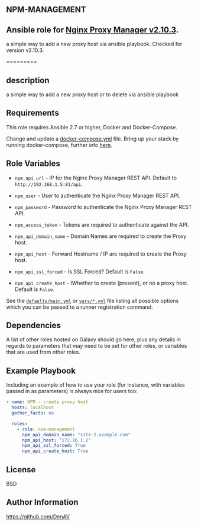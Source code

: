 ## NPM-MANAGEMENT
## Ansible role for [Nginx Proxy Manager v2.10.3](https://github.com/NginxProxyManager/nginx-proxy-manager/tree/v2.10.3).
a simple way to add a new proxy host via ansible playbook.
Checked for version v2.10.3.

=========

description
-----------

a simple way to add a new proxy host or to delete via ansible playbook

Requirements
------------

This role requires Ansible 2.7 or higher, Docker and Docker-Compose.

Change and update a [docker-compose.yml](https://github.com/DenAV/nginx-proxy-manager-ansible/blob/main/docker/docker-compose_npm.yml) file. Bring up your stack by running docker-compose, further info [here](https://github.com/DenAV/nginx-proxy-manager-ansible/tree/main/docker).

Role Variables
--------------

- `npm_api_url` - IP for the Nginx Proxy Manager REST API. Default to `http://192.168.1.5:81/api`.
- `npm_user` - User to authenticate the Nginx Proxy Manager REST API.
- `npm_password` - Password to authenticate the Nginx Proxy Manager REST API.
- `npm_access_token` - Tokens are required to authenticate against the API.

- `npm_api_domain_name` - Domain Names are required to create the Proxy host.
- `npm_api_host` - Forward Hostname / IP are required to create the Proxy host.
- `npm_api_ssl_forced` - Is SSL Forced? Default is `False`.
- `npm_api_create_host` - IWhether to create (present), or no a proxy host. Default is `False`.

See the [`defaults/main.yml`](https://github.com/DenAV/nginx-proxy-manager-ansible/blob/main/roles/npm-management/defaults/main.yml) or [`vars/*.yml`](https://github.com/DenAV/nginx-proxy-manager-ansible/tree/main/roles/npm-management/vars) file listing all possible options which you can be passed to a runner registration command.


Dependencies
------------

A list of other roles hosted on Galaxy should go here, plus any details in regards to parameters that may need to be set for other roles, or variables that are used from other roles.

Example Playbook
----------------

Including an example of how to use your role (for instance, with variables passed in as parameters) is always nice for users too:

```yaml
- name: NPM - create proxy host
  hosts: localhost
  gather_facts: no

  roles:
    - role: npm-management
      npm_api_domain_name: "site-2.example.com"
      npm_api_host: "172.16.1.2"
      npm_api_ssl_forced: True
      npm_api_create_host: True
```

License
-------

BSD

Author Information
------------------

https://github.com/DenAV


